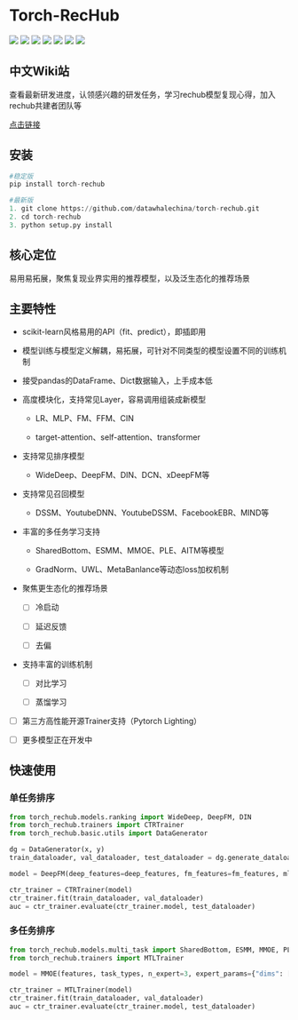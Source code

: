 # Torch-RecHub

<p align="left">
  <img src='https://img.shields.io/badge/python-3.8+-brightgreen'>
  <img src='https://img.shields.io/badge/torch-1.7+-brightgreen'>
  <img src='https://img.shields.io/badge/scikit_learn-0.23.2+-brightgreen'>
  <img src='https://img.shields.io/badge/pandas-1.0.5+-brightgreen'>
  <img src='https://img.shields.io/badge/annoy-1.17.0-brightgreen'>
  <img src="https://img.shields.io/pypi/l/torch-rechub">
 <a href="https://github.com/datawhalechina/torch-rechub"><img src="https://hits.seeyoufarm.com/api/count/incr/badge.svg?url=https%3A%2F%2Fgithub.com%2Fdatawhalechina%2Ftorch-rechub&count_bg=%2379C83D&title_bg=%23555555&icon=&icon_color=%23E7E7E7&title=hits&edge_flat=false"/></a>

## 中文Wiki站

查看最新研发进度，认领感兴趣的研发任务，学习rechub模型复现心得，加入rechub共建者团队等

[点击链接](https://www.wolai.com/rechub/2qjdg3DPy1179e1vpcHZQC)

## 安装

```python
#稳定版 
pip install torch-rechub

#最新版
1. git clone https://github.com/datawhalechina/torch-rechub.git
2. cd torch-rechub
3. python setup.py install
```

## 核心定位

易用易拓展，聚焦复现业界实用的推荐模型，以及泛生态化的推荐场景

## 主要特性

*   scikit-learn风格易用的API（fit、predict），即插即用

*   模型训练与模型定义解耦，易拓展，可针对不同类型的模型设置不同的训练机制

*   接受pandas的DataFrame、Dict数据输入，上手成本低

*   高度模块化，支持常见Layer，容易调用组装成新模型

    *   LR、MLP、FM、FFM、CIN

    *   target-attention、self-attention、transformer

*   支持常见排序模型

    *   WideDeep、DeepFM、DIN、DCN、xDeepFM等

*   支持常见召回模型

    *   DSSM、YoutubeDNN、YoutubeDSSM、FacebookEBR、MIND等

*   丰富的多任务学习支持

    *   SharedBottom、ESMM、MMOE、PLE、AITM等模型

    *   GradNorm、UWL、MetaBanlance等动态loss加权机制

*   聚焦更生态化的推荐场景

    - [ ] 冷启动

    - [ ] 延迟反馈

    *   [ ] 去偏

*   支持丰富的训练机制

    *   [ ] 对比学习

    *   [ ] 蒸馏学习

*   [ ] 第三方高性能开源Trainer支持（Pytorch Lighting）

*   [ ] 更多模型正在开发中

## 快速使用

### 单任务排序

```python
from torch_rechub.models.ranking import WideDeep, DeepFM, DIN
from torch_rechub.trainers import CTRTrainer
from torch_rechub.basic.utils import DataGenerator

dg = DataGenerator(x, y)
train_dataloader, val_dataloader, test_dataloader = dg.generate_dataloader()

model = DeepFM(deep_features=deep_features, fm_features=fm_features, mlp_params={"dims": [256, 128], "dropout": 0.2, "activation": "relu"})

ctr_trainer = CTRTrainer(model)
ctr_trainer.fit(train_dataloader, val_dataloader)
auc = ctr_trainer.evaluate(ctr_trainer.model, test_dataloader)


```

### 多任务排序

```python
from torch_rechub.models.multi_task import SharedBottom, ESMM, MMOE, PLE, AITM
from torch_rechub.trainers import MTLTrainer

model = MMOE(features, task_types, n_expert=3, expert_params={"dims": [64,32,16]}, tower_params_list=[{"dims": [8]}, {"dims": [8]}])

ctr_trainer = MTLTrainer(model)
ctr_trainer.fit(train_dataloader, val_dataloader)
auc = ctr_trainer.evaluate(ctr_trainer.model, test_dataloader)
```
